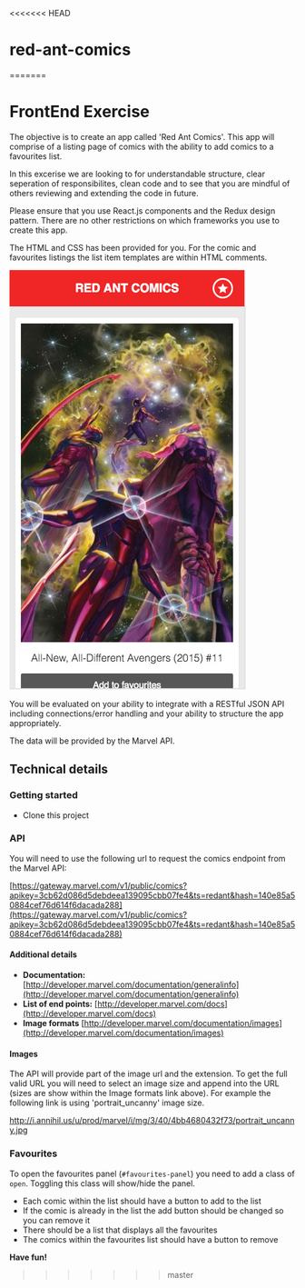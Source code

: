<<<<<<< HEAD
# red-ant-comics
=======
# FrontEnd Exercise
The objective is to create an app called 'Red Ant Comics'. This app will comprise of a listing page of comics with the ability to add comics to a favourites list.

In this excerise we are looking to for understandable structure, clear seperation of responsibilites, clean code and to see that you are mindful of others reviewing and extending the code in future.

Please ensure that you use React.js components and the Redux design pattern. There are no other restrictions on which frameworks you use to create this app.

The HTML and CSS has been provided for you. For the comic and favourites listings the list item templates are within HTML comments.

![Red Ant Comics](screenshot.jpg)

You will be evaluated on your ability to integrate with a RESTful JSON API including connections/error handling and your ability to structure the app appropriately.

The data will be provided by the Marvel API.

## Technical details

### Getting started
* Clone this project

### API
You will need to use the following url to request the comics endpoint from the Marvel API:

[https://gateway.marvel.com/v1/public/comics?apikey=3cb62d086d5debdeea139095cbb07fe4&ts=redant&hash=140e85a50884cef76d614f6dacada288](https://gateway.marvel.com/v1/public/comics?apikey=3cb62d086d5debdeea139095cbb07fe4&ts=redant&hash=140e85a50884cef76d614f6dacada288)

#### Additional details

- **Documentation:** [http://developer.marvel.com/documentation/generalinfo](http://developer.marvel.com/documentation/generalinfo)
- **List of end points:** [http://developer.marvel.com/docs](http://developer.marvel.com/docs)
- **Image formats** [http://developer.marvel.com/documentation/images](http://developer.marvel.com/documentation/images)

#### Images

The API will provide part of the image url and the extension. To get the full valid URL you will need to select an image size and append into the URL (sizes are show within the Image formats link above). For example the following link is using 'portrait_uncanny' image size.

http://i.annihil.us/u/prod/marvel/i/mg/3/40/4bb4680432f73/portrait_uncanny.jpg

### Favourites

To open the favourites panel (```#favourites-panel```) you need to add a class of ```open```. Toggling this class will show/hide the panel.

* Each comic within the list should have a button to add to the list
* If the comic is already in the list the add button should be changed so you can remove it
* There should be a list that displays all the favourites
* The comics within the favourites list should have a button to remove

**Have fun!**
>>>>>>> master
